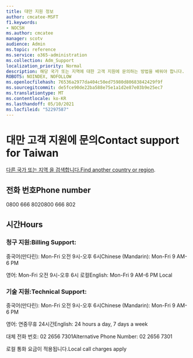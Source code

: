 ```yaml
---
title: 대만 지원 정보
author: cmcatee-MSFT
f1.keywords:
- NOCSH
ms.author: cmcatee
manager: scotv
audience: Admin
ms.topic: reference
ms.service: o365-administration
ms.collection: Adm_Support
localization_priority: Normal
description: 해당 국가 또는 지역에 대한 고객 지원에 문의하는 방법을 배워야 합니다.
ROBOTS: NOINDEX, NOFOLLOW
ms.openlocfilehash: 76536a2977da404c50ed75980d80683842429f9f
ms.sourcegitcommit: de5fce90de22ba588e75e1a1d2e87e03b9e25ec7
ms.translationtype: MT
ms.contentlocale: ko-KR
ms.lasthandoff: 05/10/2021
ms.locfileid: "52297587"
---
```

# <a name="contact-support-for-taiwan"></a><span data-ttu-id="243ab-103">대만 고객 지원에 문의</span><span class="sxs-lookup"><span data-stu-id="243ab-103">Contact support for Taiwan</span></span>

<span data-ttu-id="243ab-104">[다른 국가 또는 지역 을 검색합니다.](../../business-video/get-help-support.md)</span><span class="sxs-lookup"><span data-stu-id="243ab-104">[Find another country or region](../../business-video/get-help-support.md).</span></span>

## <a name="phone-number"></a><span data-ttu-id="243ab-105">전화 번호</span><span class="sxs-lookup"><span data-stu-id="243ab-105">Phone number</span></span>
<span data-ttu-id="243ab-106">0800 666 802</span><span class="sxs-lookup"><span data-stu-id="243ab-106">0800 666 802</span></span>

## <a name="hours"></a><span data-ttu-id="243ab-107">시간</span><span class="sxs-lookup"><span data-stu-id="243ab-107">Hours</span></span>
### <a name="billing-support"></a><span data-ttu-id="243ab-108">청구 지원:</span><span class="sxs-lookup"><span data-stu-id="243ab-108">Billing Support:</span></span>

<span data-ttu-id="243ab-109">중국어(만다린): Mon-Fri 오전 9시-오후 6시</span><span class="sxs-lookup"><span data-stu-id="243ab-109">Chinese (Mandarin): Mon-Fri 9 AM-6 PM</span></span>

<span data-ttu-id="243ab-110">영어: Mon-Fri 오전 9시-오후 6시 로컬</span><span class="sxs-lookup"><span data-stu-id="243ab-110">English: Mon-Fri 9 AM-6 PM Local</span></span>

### <a name="technical-support"></a><span data-ttu-id="243ab-111">기술 지원:</span><span class="sxs-lookup"><span data-stu-id="243ab-111">Technical Support:</span></span>

<span data-ttu-id="243ab-112">중국어(만다린): Mon-Fri 오전 9시-오후 6시</span><span class="sxs-lookup"><span data-stu-id="243ab-112">Chinese (Mandarin): Mon-Fri 9 AM-6 PM</span></span>

<span data-ttu-id="243ab-113">영어: 연중무휴 24시간</span><span class="sxs-lookup"><span data-stu-id="243ab-113">English: 24 hours a day, 7 days a week</span></span>

<span data-ttu-id="243ab-114">대체 전화 번호: 02 2656 7301</span><span class="sxs-lookup"><span data-stu-id="243ab-114">Alternative Phone Number: 02 2656 7301</span></span>

<span data-ttu-id="243ab-115">로컬 통화 요금이 적용됩니다.</span><span class="sxs-lookup"><span data-stu-id="243ab-115">Local call charges apply</span></span>
